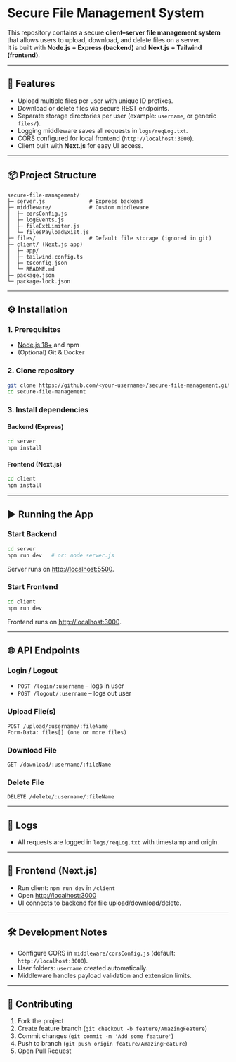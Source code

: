 # Secure File Management System

This repository contains a secure **client–server file management system** that allows users to upload, download, and delete files on a server.  
It is built with **Node.js + Express (backend)** and **Next.js + Tailwind (frontend)**.

---

## 🚀 Features
- Upload multiple files per user with unique ID prefixes.
- Download or delete files via secure REST endpoints.
- Separate storage directories per user (example: `username`, or generic `files/`).
- Logging middleware saves all requests in `logs/reqLog.txt`.
- CORS configured for local frontend (`http://localhost:3000`).
- Client built with **Next.js** for easy UI access.

---

## 📦 Project Structure
```
secure-file-management/
├─ server.js              # Express backend
├─ middleware/            # Custom middleware
│  ├─ corsConfig.js
│  ├─ logEvents.js
│  ├─ fileExtLimiter.js
│  └─ filesPayloadExist.js
├─ files/                 # Default file storage (ignored in git)
├─ client/ (Next.js app)
│  ├─ app/
│  ├─ tailwind.config.ts
│  ├─ tsconfig.json
│  └─ README.md
├─ package.json
└─ package-lock.json
```

---

## ⚙️ Installation

### 1. Prerequisites
- [Node.js 18+](https://nodejs.org/) and npm
- (Optional) Git & Docker

### 2. Clone repository
```bash
git clone https://github.com/<your-username>/secure-file-management.git
cd secure-file-management
```

### 3. Install dependencies

#### Backend (Express)
```bash
cd server
npm install
```

#### Frontend (Next.js)
```bash
cd client
npm install
```

---

## ▶️ Running the App

### Start Backend
```bash
cd server
npm run dev   # or: node server.js
```
Server runs on [http://localhost:5500](http://localhost:5500).

### Start Frontend
```bash
cd client
npm run dev
```
Frontend runs on [http://localhost:3000](http://localhost:3000).

---

## 🌐 API Endpoints

### Login / Logout
- `POST /login/:username` – logs in user  
- `POST /logout/:username` – logs out user  

### Upload File(s)
```http
POST /upload/:username/:fileName
Form-Data: files[] (one or more files)
```

### Download File
```http
GET /download/:username/:fileName
```

### Delete File
```http
DELETE /delete/:username/:fileName
```

---

## 📝 Logs
- All requests are logged in `logs/reqLog.txt` with timestamp and origin.

---

## 🎨 Frontend (Next.js)
- Run client: `npm run dev` in `/client`
- Open [http://localhost:3000](http://localhost:3000)
- UI connects to backend for file upload/download/delete.

---

## 🛠 Development Notes
- Configure CORS in `middleware/corsConfig.js` (default: `http://localhost:3000`).
- User folders: `username` created automatically.
- Middleware handles payload validation and extension limits.

---

## 🤝 Contributing
1. Fork the project
2. Create feature branch (`git checkout -b feature/AmazingFeature`)
3. Commit changes (`git commit -m 'Add some feature'`)
4. Push to branch (`git push origin feature/AmazingFeature`)
5. Open Pull Request

